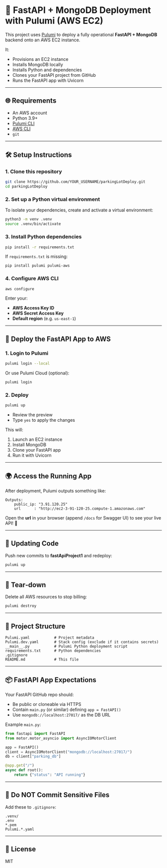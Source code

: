 # 🚀 FastAPI + MongoDB Deployment with Pulumi (AWS EC2)

This project uses [Pulumi](https://www.pulumi.com/) to deploy a fully operational **FastAPI + MongoDB** backend onto an AWS EC2 instance.

It:

* Provisions an EC2 instance
* Installs MongoDB locally
* Installs Python and dependencies
* Clones your FastAPI project from GitHub
* Runs the FastAPI app with Uvicorn

---

## 🌐 Requirements

* An AWS account
* Python 3.9+
* [Pulumi CLI](https://www.pulumi.com/docs/get-started/install/)
* [AWS CLI](https://docs.aws.amazon.com/cli/latest/userguide/install-cliv2.html)
* `git`

---

## 🛠 Setup Instructions

### 1. Clone this repository

```bash
git clone https://github.com/YOUR_USERNAME/parkingLotDeploy.git
cd parkingLotDeploy
```

### 2. Set up a Python virtual environment

To isolate your dependencies, create and activate a virtual environment:

```bash
python3 -m venv .venv
source .venv/bin/activate
```

### 3. Install Python dependencies

```bash
pip install -r requirements.txt
```

If `requirements.txt` is missing:

```bash
pip install pulumi pulumi-aws
```

### 4. Configure AWS CLI

```bash
aws configure
```

Enter your:

* **AWS Access Key ID**
* **AWS Secret Access Key**
* **Default region** (e.g. `us-east-1`)

---

## 🚀 Deploy the FastAPI App to AWS

### 1. Login to Pulumi

```bash
pulumi login --local
```

Or use Pulumi Cloud (optional):

```bash
pulumi login
```

### 2. Deploy

```bash
pulumi up
```

* Review the preview
* Type `yes` to apply the changes

This will:

1. Launch an EC2 instance
2. Install MongoDB
3. Clone your FastAPI app
4. Run it with Uvicorn

---

## 🌍 Access the Running App

After deployment, Pulumi outputs something like:

```
Outputs:
    public_ip: "3.91.120.25"
    url      : "http://ec2-3-91-120-25.compute-1.amazonaws.com"
```

Open the **url** in your browser (append `/docs` for Swagger UI) to see your live API! 🎉

---

## 🔁 Updating Code

Push new commits to **fastApiProject1** and redeploy:

```bash
pulumi up
```

---

## 🧹 Tear‑down

Delete all AWS resources to stop billing:

```bash
pulumi destroy
```

---

## 📁 Project Structure

```
Pulumi.yaml           # Project metadata
Pulumi.dev.yaml       # Stack config (exclude if it contains secrets)
__main__.py           # Pulumi Python deployment script
requirements.txt      # Python dependencies
.gitignore
README.md             # This file
```

---

## 📦 FastAPI App Expectations

Your FastAPI GitHub repo should:

* Be public or cloneable via HTTPS
* Contain `main.py` (or similar) defining `app = FastAPI()`
* Use `mongodb://localhost:27017/` as the DB URL

Example `main.py`:

```python
from fastapi import FastAPI
from motor.motor_asyncio import AsyncIOMotorClient

app = FastAPI()
client = AsyncIOMotorClient("mongodb://localhost:27017/")
db = client["parking_db"]

@app.get("/")
async def root():
    return {"status": "API running"}
```

---

## 🛑 Do NOT Commit Sensitive Files

Add these to `.gitignore`:

```
.venv/
.env
*.pem
Pulumi.*.yaml
```

---

## 📝 License

MIT
